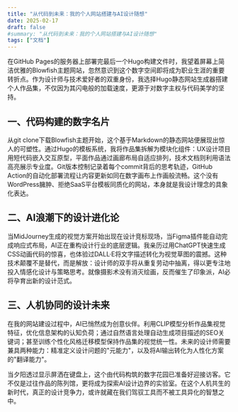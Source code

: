 ```yaml
---
title: "从代码到未来：我的个人网站搭建与AI设计随想"
date: 2025-02-17
draft: false
#summary: "从代码到未来：我的个人网站搭建与AI设计随想"
tags: ["文档"]
---
```


<!--## A sub-title -->

在GitHub Pages的服务器上部署完最后一个Hugo构建文件时，我望着屏幕上简洁优雅的Blowfish主题网站，忽然意识到这个数字空间即将成为职业生涯的重要转折点。作为设计师与技术爱好者的双重身份，我选择Hugo静态网站生成器搭建个人作品集，不仅因为其闪电般的加载速度，更源于对数字主权与代码美学的坚持。

## 一、代码构建的数字名片

从git clone下载Blowfish主题开始，这个基于Markdown的静态网站便展现出惊人的可塑性。通过Hugo的模板系统，我将作品集拆解为模块化组件：UX设计项目用短代码嵌入交互原型，平面作品通过画廊布局自适应排列，技术文档则利用语法高亮展示专业度。Git版本控制记录着每个commit背后的思考轨迹，GitHub Action的自动化部署流程让内容更新如同在数字画布上作画般流畅。这个没有WordPress臃肿、拒绝SaaS平台模板同质化的网站，本身就是我设计理念的具象化表达。

## 二、AI浪潮下的设计进化论

当MidJourney生成的视觉方案开始出现在设计竞标现场，当Figma插件能自动完成响应式布局，AI正在重构设计行业的底层逻辑。我亲历过用ChatGPT快速生成CSS动画代码的惊喜，也体验过DALL·E将文字描述转化为视觉草图的震撼。这种技术颠覆不是替代，而是解放：设计师的双手将从重复劳动中抽离，得以更专注地投入情感化设计与策略思考。就像摄影术没有消灭绘画，反而催生了印象派，AI必将孕育出新的设计范式。

## 三、人机协同的设计未来

在我的网站建设过程中，AI已悄然成为创意伙伴。利用CLIP模型分析作品集视觉特征，优化信息架构的认知负荷；通过自然语言处理自动生成项目描述的SEO关键词；甚至训练个性化风格迁移模型保持作品集的视觉统一性。未来的设计师需要兼具两种能力：精准定义设计问题的"元能力"，以及将AI输出转化为人性化方案的"翻译能力"。

当夕阳透过显示屏洒在键盘上，这个由代码构筑的数字花园已准备好迎接访客。它不仅是过往作品的陈列馆，更将成为探索AI设计边界的实验室。在这个人机共生的新时代，真正的设计竞争力，或许就藏在我们驾驭工具而不被工具异化的智慧之中。